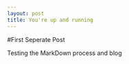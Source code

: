 ```yaml
---
layout: post
title: You're up and running
---
```


#First Seperate Post

Testing the MarkDown process and blog 
